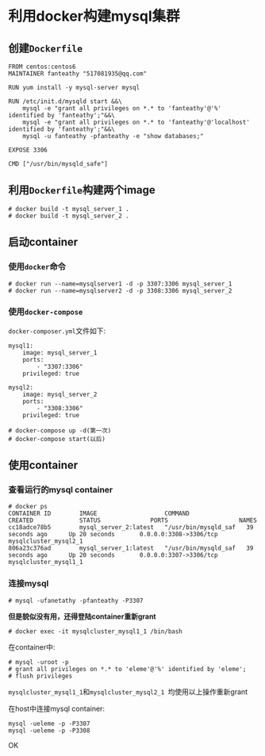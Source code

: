 # 利用docker构建mysql集群

## 创建`Dockerfile`

```
FROM centos:centos6
MAINTAINER fanteathy "517081935@qq.com"

RUN yum install -y mysql-server mysql

RUN /etc/init.d/mysqld start &&\  
    mysql -e "grant all privileges on *.* to 'fanteathy'@'%' identified by 'fanteathy';"&&\  
    mysql -e "grant all privileges on *.* to 'fanteathy'@'localhost' identified by 'fanteathy';"&&\  
    mysql -u fanteathy -pfanteathy -e "show databases;"

EXPOSE 3306  
   
CMD ["/usr/bin/mysqld_safe"]
```

## 利用`Dockerfile`构建两个image

```
# docker build -t mysql_server_1 .
# docker build -t mysql_server_2 .
```

## 启动container

### 使用`docker`命令

```
# docker run --name=mysqlserver1 -d -p 3307:3306 mysql_server_1
# docker run --name=mysqlserver2 -d -p 3308:3306 mysql_server_2
```

### 使用`docker-compose`

`docker-composer.yml`文件如下:

```
mysql1:
    image: mysql_server_1 
    ports:
        - "3307:3306"
    privileged: true

mysql2:
    image: mysql_server_2 
    ports:
        - "3308:3306"
    privileged: true

```

```
# docker-compose up -d(第一次)
# docker-compose start(以后)
```

## 使用container

### 查看运行的mysql container

```
# docker ps
CONTAINER ID        IMAGE                   COMMAND                CREATED             STATUS              PORTS                    NAMES
cc18adce78b5        mysql_server_2:latest   "/usr/bin/mysqld_saf   39 seconds ago      Up 20 seconds       0.0.0.0:3308->3306/tcp   mysqlcluster_mysql2_1
806a23c376ad        mysql_server_1:latest   "/usr/bin/mysqld_saf   39 seconds ago      Up 20 seconds       0.0.0.0:3307->3306/tcp   mysqlcluster_mysql1_1
```

### 连接mysql

```
# mysql -ufanetathy -pfanteathy -P3307
```

**但是貌似没有用，还得登陆container重新grant**

```
# docker exec -it mysqlcluster_mysql1_1 /bin/bash
```

在container中:

```
# mysql -uroot -p
# grant all privileges on *.* to 'eleme'@'%' identified by 'eleme';
# flush privileges
```

`mysqlcluster_mysql1_1`和`mysqlcluster_mysql2_1 `均使用以上操作重新grant

在host中连接mysql container:

```
mysql -ueleme -p -P3307
mysql -ueleme -p -P3308
```

OK

